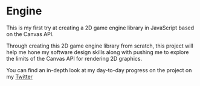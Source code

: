 # Engine

This is my first try at creating a 2D game engine library in JavaScript based on the Canvas API.

Through creating this 2D game engine library from scratch, this project will help me hone my software design skills along with pushing me to explore the limits of the Canvas API for rendering 2D graphics.

You can find an in-depth look at my day-to-day progress on the project on my [Twitter](https://www.twitter.com/snarr_dev)